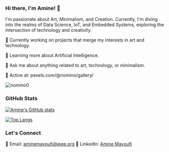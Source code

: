 ### Hi there, I'm Amine! 👋

I'm passionate about Art, Minimalism, and Creation. Currently, I'm diving into the realms of Data Science, IoT, and Embedded Systems, exploring the intersection of technology and creativity.

🔭 Currently working on projects that merge my interests in art and technology.

🌱 Learning more about Artificial Intelligence.

💬 Ask me about anything related to art, technology, or minimalism.

👀 Active at: pexels.com/@nomino/gallery/

<p align="left"> <img src="https://komarev.com/ghpvc/?username=nomino&label=Profile%20views&color=0e75b6&style=flat" alt="nomino0" /> </p>

### GitHub Stats

[![Amine's GitHub stats](https://github-readme-stats.vercel.app/api?username=nomino0&show_icons=true&theme=tokyonight)](https://github.com/nomino0/github-readme-stats)

[![Top Langs](https://github-readme-stats.vercel.app/api/top-langs/?username=nomino0&show_icons=true&&layout=compact)](https://github.com/nomino0/github-readme-stats) 

### Let's Connect

📧 Email: aminemayoufi@ieee.org
🔗 LinkedIn: [Amine Mayoufi](https://www.linkedin.com/in/aminemayoufi/)

